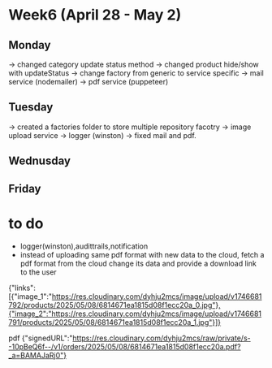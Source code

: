 # Week6 (April 28 - May 2)

## Monday

-> changed category update status method
-> changed product hide/show with updateStatus
-> change factory from generic to service specific
-> mail service (nodemailer)
-> pdf service (puppeteer)

## Tuesday

-> created a factories folder to store multiple repository facotry
-> image upload service
-> logger (winston)
-> fixed mail and pdf.

## Wednusday

## Friday

# to do

- logger(winston),audittrails,notification
- instead of uploading same pdf format with new data to the cloud, fetch a pdf format from the cloud change its data and provide a download link to the user

{"links":[{"image_1":"https://res.cloudinary.com/dyhju2mcs/image/upload/v1746681792/products/2025/05/08/6814671ea1815d08f1ecc20a_0.jpg"},{"image_2":"https://res.cloudinary.com/dyhju2mcs/image/upload/v1746681791/products/2025/05/08/6814671ea1815d08f1ecc20a_1.jpg"}]}

pdf
{"signedURL":"https://res.cloudinary.com/dyhju2mcs/raw/private/s--10pBeQ6f--/v1/orders/2025/05/08/6814671ea1815d08f1ecc20a.pdf?_a=BAMAJaRj0"}
